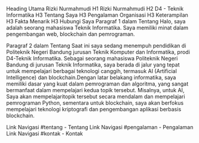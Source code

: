 Heading Utama Rizki Nurmahmudi
H1 Rizki Nurmahmudi
H2 D4 - Teknik Informatika
H3 Tentang Saya
H3 Pengalaman Organisasi
H3 Keterampilan
H3 Fakta Menarik
H3 Hubungi Saya
Paragraf 1 dalam Tentang
          Halo, saya adalah seorang mahasiswa Teknik Informatika. Saya memiliki minat dalam pengembangan web, blockchain dan pemrograman.     

Paragraf 2 dalam Tentang
            Saat ini saya sedang menempuh pendidikan di Politeknik Negeri Bandung jurusan Teknik Komputer dan Informatika, prodi D4-Teknik Informatika. Sebagai seorang mahasiswa Politeknik Negeri Bandung di jurusan Teknik Informatika, saya berada di jalur yang tepat untuk mempelajari berbagai teknologi canggih, termasuk AI (Artificial Intelligence) dan blockchain.Dengan latar belakang informatika, saya memiliki dasar yang kuat dalam pemrograman dan algoritma, yang sangat bermanfaat dalam mempelajari kedua topik tersebut. Misalnya, untuk AI, Saya akan mempelajaritopik tersebut secara mendalam dan mempelajari pemrograman Python, sementara untuk blockchain, saya akan berfokus mempelajari teknologi kriptografi dan pengembangan aplikasi berbasis blockchain.

Link Navigasi #tentang - Tentang
Link Navigasi #pengalaman - Pengalaman
Link Navigasi #kontak - Kontak
